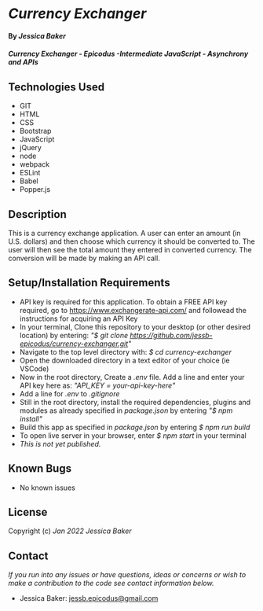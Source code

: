# _Currency Exchanger_

#### By _**Jessica Baker**_ 

#### _Currency Exchanger - Epicodus -Intermediate JavaScript - Asynchrony and APIs_

## Technologies Used

* GIT
* HTML
* CSS
* Bootstrap
* JavaScript
* jQuery
* node
* webpack
* ESLint
* Babel
* Popper.js

## Description

This is a currency exchange application. A user can enter an amount (in U.S. dollars) and then choose which currency it should be converted to. The user will then see the total amount they entered in converted currency.  The conversion will be made by making an API call.

## Setup/Installation Requirements

* API key is required for this application.  To obtain a FREE API key required, go to https://www.exchangerate-api.com/ and followead the instructions for acquiring an API Key
* In your terminal, Clone this repository to your desktop (or other desired location) by entering: _"$ git clone https://github.com/jessb-epicodus/currency-exchanger.git"_
* Navigate to the top level directory with: _$ cd currency-exchanger_
* Open the downloaded directory in a text editor of your choice (ie VSCode)
* Now in the root directory, Create a _.env_ file. Add a line and enter your API key here as: _"API_KEY = your-api-key-here"_
* Add a line for _.env_ to _.gitignore_
* Still in the root directory, install the required dependencies, plugins and modules as already specified in _package.json_ by entering _"$ npm install"_
* Build this app as specified in _package.json_ by entering _$ npm run build_
* To open live server in your browser, enter _$ npm start_ in your terminal
* _This is not yet published._

## Known Bugs

* No known issues

## License

Copyright (c) _Jan 2022_ _Jessica Baker_

## Contact

_If you run into any issues or have questions, ideas or concerns or wish to make a contribution to the code see contact information below._
* Jessica Baker: jessb.epicodus@gmail.com